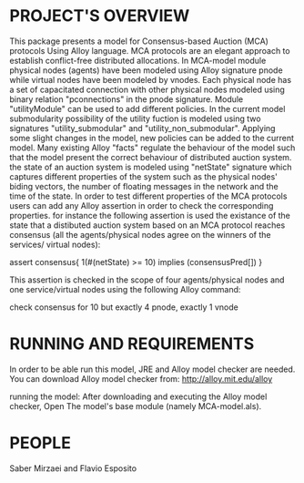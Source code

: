 PROJECT'S OVERVIEW
==================
This package presents a model for Consensus-based Auction (MCA) 
protocols Using Alloy language. MCA protocols
are an elegant approach to establish conflict-free distributed
allocations. In MCA-model module physical nodes (agents) have 
been modeled using Alloy signature pnode while virtual nodes 
have been modeled by vnodes. Each physical node has a set of 
capacitated connection with other physical nodes modeled using 
binary relation "pconnections" in the pnode signature. Module 
"utilityModule" can be used to add different policies. In the current 
model submodularity possibility of the utility fuction is modeled using 
two signatures "utility_submodular" and "utility_non_submodular".
Applying some slight changes in the model, new policies can be added
to the current model. Many existing Alloy "facts" regulate the behaviour of
the model such that the model present the correct behaviour of
distributed auction system. the state of an auction system is modeled
using "netState" signature which captures different properties of the system
such as the physical nodes' biding vectors, the number of floating messages
in the network and the time of the state. In order to test different
properties of the MCA protocols users can add any Alloy assertion in order
to check the corresponding properties. for instance the following assertion
is used the existance of the state that a distibuted auction system based 
on an MCA protocol reaches consensus (all the agents/physical nodes 
agree on the winners of the services/ virtual nodes):

  assert consensus{
	  1(#(netState) >= 10) implies (consensusPred[])
  }

This assertion is checked in the scope of four agents/physical nodes and
one service/virtual nodes using the following Alloy command:

  check consensus for 10 but exactly 4 pnode, exactly 1 vnode


RUNNING AND REQUIREMENTS
==================
In order to be able run this model, JRE and Alloy model checker are needed.
You can download Alloy model checker from:
http://alloy.mit.edu/alloy

running the model: After downloading and executing the Alloy model checker, 
Open The model's base module (namely MCA-model.als).

PEOPLE
==================
Saber Mirzaei and
Flavio Esposito
